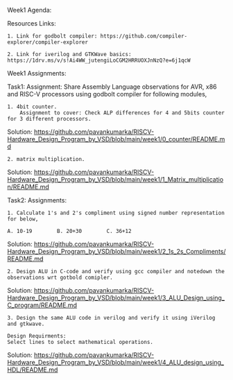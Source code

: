 Week1 Agenda:


Resources Links:

    1. Link for godbolt compiler: https://github.com/compiler-explorer/compiler-explorer
    
    2. Link for iverilog and GTKWave basics: https://1drv.ms/v/s!Ai4WW_jutengiLoCGM2HRRUOXJnNzQ?e=6j1qcW 


Week1 Assignments:

Task1:
    Assignment: Share Assembly Language observations for AVR, x86 and RISC-V processors using godbolt compiler for following modules,
    
    1. 4bit counter.
        Assignment to cover: Check ALP differences for 4 and 5bits counter for 3 different processors.

Solution: https://github.com/pavankumarka/RISCV-Hardware_Design_Program_by_VSD/blob/main/week1/0_counter/README.md

    2. matrix multiplication.

Solution: https://github.com/pavankumarka/RISCV-Hardware_Design_Program_by_VSD/blob/main/week1/1_Matrix_multiplication/README.md

Task2:
    Assignments: 

    1. Calculate 1's and 2's compliment using signed number representation for below, 
    
    A. 10-19        B. 20+30        C. 36+12

Solution: https://github.com/pavankumarka/RISCV-Hardware_Design_Program_by_VSD/blob/main/week1/2_1s_2s_Compliments/README.md

    2. Design ALU in C-code and verify using gcc compiler and notedown the observations wrt gotbold comipler.

Solution: https://github.com/pavankumarka/RISCV-Hardware_Design_Program_by_VSD/blob/main/week1/3_ALU_Design_using_C_program/README.md

    3. Design the same ALU code in verilog and verify it using iVerilog and gtkwave.

    Design Requirments:
    Select lines to select mathematical operations.

Solution: https://github.com/pavankumarka/RISCV-Hardware_Design_Program_by_VSD/blob/main/week1/4_ALU_design_using_HDL/README.md

